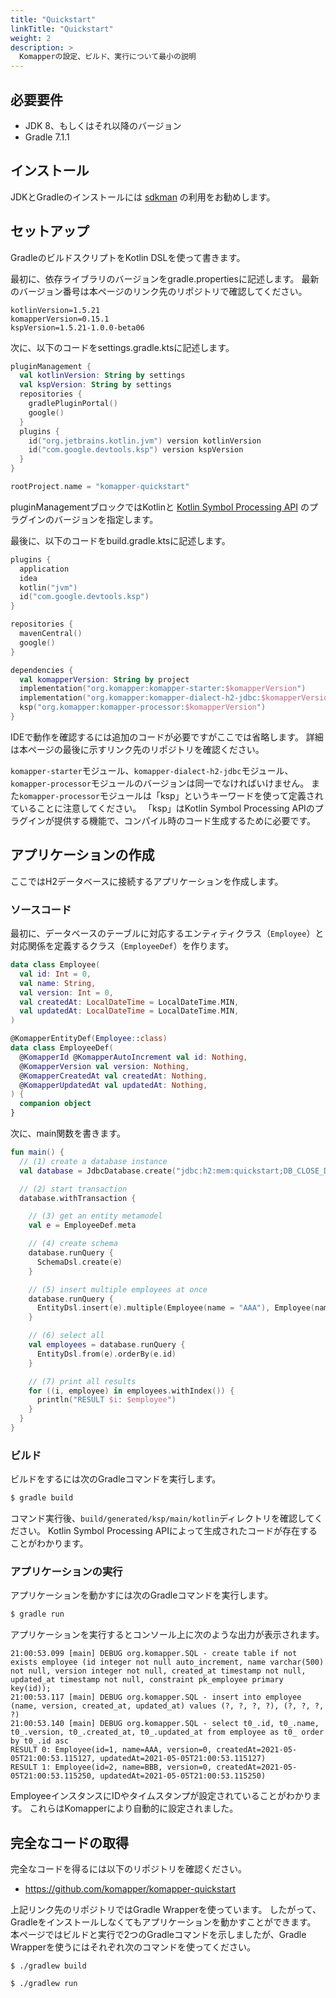 ```yaml
---
title: "Quickstart"
linkTitle: "Quickstart"
weight: 2
description: >
  Komapperの設定、ビルド、実行について最小の説明
---
```


## 必要要件

- JDK 8、もしくはそれ以降のバージョン
- Gradle 7.1.1

## インストール

JDKとGradleのインストールには [sdkman](https://sdkman.io/) の利用をお勧めします。

## セットアップ

GradleのビルドスクリプトをKotlin DSLを使って書きます。

最初に、依存ライブラリのバージョンをgradle.propertiesに記述します。
最新のバージョン番号は本ページのリンク先のリポジトリで確認してください。

```properties
kotlinVersion=1.5.21
komapperVersion=0.15.1
kspVersion=1.5.21-1.0.0-beta06
```

次に、以下のコードをsettings.gradle.ktsに記述します。

```kotlin
pluginManagement {
  val kotlinVersion: String by settings
  val kspVersion: String by settings
  repositories {
    gradlePluginPortal()
    google()
  }
  plugins {
    id("org.jetbrains.kotlin.jvm") version kotlinVersion
    id("com.google.devtools.ksp") version kspVersion
  }
}

rootProject.name = "komapper-quickstart"
```

pluginManagementブロックではKotlinと [Kotlin Symbol Processing API](https://github.com/google/ksp) のプラグインのバージョンを指定します。

最後に、以下のコードをbuild.gradle.ktsに記述します。

```kotlin
plugins {
  application
  idea
  kotlin("jvm")
  id("com.google.devtools.ksp")
}

repositories {
  mavenCentral()
  google()
}

dependencies {
  val komapperVersion: String by project
  implementation("org.komapper:komapper-starter:$komapperVersion")
  implementation("org.komapper:komapper-dialect-h2-jdbc:$komapperVersion")
  ksp("org.komapper:komapper-processor:$komapperVersion")
}
```

IDEで動作を確認するには追加のコードが必要ですがここでは省略します。
詳細は本ページの最後に示すリンク先のリポジトリを確認ください。

`komapper-starter`モジュール、`komapper-dialect-h2-jdbc`モジュール、`komapper-processor`モジュールのバージョンは同一でなければいけません。
また`komapper-processor`モジュールは「ksp」というキーワードを使って定義されていることに注意してください。
「ksp」はKotlin Symbol Processing APIのプラグインが提供する機能で、コンパイル時のコード生成するために必要です。

## アプリケーションの作成

ここではH2データベースに接続するアプリケーションを作成します。

### ソースコード 

最初に、データベースのテーブルに対応するエンティティクラス（`Employee`）と対応関係を定義するクラス（`EmployeeDef`）を作ります。

```kotlin
data class Employee(
  val id: Int = 0,
  val name: String,
  val version: Int = 0,
  val createdAt: LocalDateTime = LocalDateTime.MIN,
  val updatedAt: LocalDateTime = LocalDateTime.MIN,
)

@KomapperEntityDef(Employee::class)
data class EmployeeDef(
  @KomapperId @KomapperAutoIncrement val id: Nothing,
  @KomapperVersion val version: Nothing,
  @KomapperCreatedAt val createdAt: Nothing,
  @KomapperUpdatedAt val updatedAt: Nothing,
) {
  companion object
}
```

次に、main関数を書きます。

```kotlin
fun main() {
  // (1) create a database instance
  val database = JdbcDatabase.create("jdbc:h2:mem:quickstart;DB_CLOSE_DELAY=-1")

  // (2) start transaction
  database.withTransaction {

    // (3) get an entity metamodel
    val e = EmployeeDef.meta

    // (4) create schema
    database.runQuery {
      SchemaDsl.create(e)
    }

    // (5) insert multiple employees at once
    database.runQuery {
      EntityDsl.insert(e).multiple(Employee(name = "AAA"), Employee(name = "BBB"))
    }

    // (6) select all
    val employees = database.runQuery {
      EntityDsl.from(e).orderBy(e.id)
    }

    // (7) print all results
    for ((i, employee) in employees.withIndex()) {
      println("RESULT $i: $employee")
    }
  }
}
```

### ビルド

ビルドをするには次のGradleコマンドを実行します。

```sh
$ gradle build
```

コマンド実行後、`build/generated/ksp/main/kotlin`ディレクトリを確認してください。
Kotlin Symbol Processing APIによって生成されたコードが存在することがわかります。

### アプリケーションの実行

アプリケーションを動かすには次のGradleコマンドを実行します。

```sh
$ gradle run
```

アプリケーションを実行するとコンソール上に次のような出力が表示されます。

```
21:00:53.099 [main] DEBUG org.komapper.SQL - create table if not exists employee (id integer not null auto_increment, name varchar(500) not null, version integer not null, created_at timestamp not null, updated_at timestamp not null, constraint pk_employee primary key(id));
21:00:53.117 [main] DEBUG org.komapper.SQL - insert into employee (name, version, created_at, updated_at) values (?, ?, ?, ?), (?, ?, ?, ?)
21:00:53.140 [main] DEBUG org.komapper.SQL - select t0_.id, t0_.name, t0_.version, t0_.created_at, t0_.updated_at from employee as t0_ order by t0_.id asc
RESULT 0: Employee(id=1, name=AAA, version=0, createdAt=2021-05-05T21:00:53.115127, updatedAt=2021-05-05T21:00:53.115127)
RESULT 1: Employee(id=2, name=BBB, version=0, createdAt=2021-05-05T21:00:53.115250, updatedAt=2021-05-05T21:00:53.115250)
```

EmployeeインスタンスにIDやタイムスタンプが設定されていることがわかります。
これらはKomapperにより自動的に設定されました。

## 完全なコードの取得

完全なコードを得るには以下のリポジトリを確認ください。

- https://github.com/komapper/komapper-quickstart

上記リンク先のリポジトリではGradle Wrapperを使っています。
したがって、Gradleをインストールしなくてもアプリケーションを動かすことができます。
本ページではビルドと実行で2つのGradleコマンドを示しましたが、Gradle Wrapperを使うにはそれぞれ次のコマンドを使ってください。

```shell
$ ./gradlew build
```

```shell
$ ./gradlew run
```